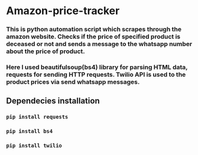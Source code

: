 # Amazon-price-tracker

###  This is python automation script which scrapes through the amazon website. Checks if the price of specified product is deceased or not and sends a message to the whatsapp number about the price of product. 
### Here I used beautifulsoup(bs4) library for parsing HTML data, requests for sending HTTP requests. Twilio API is used to the product prices via send whatsapp messages.

## Dependecies installation
### `pip install requests`
### `pip install bs4`
### `pip install twilio`


